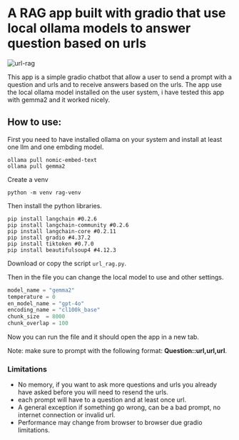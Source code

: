 # A RAG app built with gradio that use local ollama models to answer question based on urls


![url-rag](https://github.com/ip-repo/python/assets/123945379/4fd0cbfb-372c-4229-8a48-ad16bac5b19b)

This app is a simple gradio chatbot that allow a user to send a prompt with a question and urls and to receive answers based on the urls.
The app use the local ollama model installed on the user system, i have tested this app with gemma2 and it worked nicely.

## How to use: 

First you need to have installed ollama on your system and install at least one llm and one embding model.
```console
ollama pull nomic-embed-text
ollama pull gemma2
```
Create a venv
```console
python -m venv rag-venv
```
Then install the python libraries.
```console
pip install langchain #0.2.6
pip install langchain-community #0.2.6
pip install langchain-core #0.2.11
pip install gradio #4.37.2
pip install tiktoken #0.7.0
pip install beautifulsoup4 #4.12.3
```
Download or copy the script `url_rag.py`.

Then in the file you can change the local model to use and other settings.
```python
model_name = "gemma2"
temperature = 0
en_model_name = "gpt-4o"
encoding_name = "cl100k_base"
chunk_size  = 8000
chunk_overlap = 100
```
Now you can run the file and it should open the app in a new tab.

Note: make sure to prompt with the following format:  **Question::url,url,url**.

### Limitations 
* No memory, if you want to ask more questions and urls you already have asked before you will need to resend the urls.
* each prompt will have to a question and at least once url.
* A general exception if something go wrong, can be a bad prompt, no internet connection or invalid url.
* Performance may change from browser to browser due gradio limitations.
